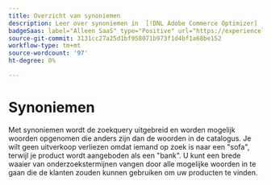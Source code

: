 ```yaml
---
title: Overzicht van synoniemen
description: Leer over synoniemen in  [!DNL Adobe Commerce Optimizer]  en hoe zij onderzoeksresultaten verbeteren.
badgeSaas: label="Alleen SaaS" type="Positive" url="https://experienceleague.adobe.com/en/docs/commerce/user-guides/product-solutions" tooltip="Alleen van toepassing op Adobe Commerce as a Cloud Service- en Adobe Commerce Optimizer-projecten (door Adobe beheerde SaaS-infrastructuur)."
source-git-commit: 3131cc27a25d1bf958071b973f1d4bf1a68be152
workflow-type: tm+mt
source-wordcount: '97'
ht-degree: 0%

---
```


# Synoniemen

Met synoniemen wordt de zoekquery uitgebreid en worden mogelijk woorden opgenomen die anders zijn dan de woorden in de catalogus. Je wilt geen uitverkoop verliezen omdat iemand op zoek is naar een &quot;sofa&quot;, terwijl je product wordt aangeboden als een &quot;bank&quot;. U kunt een brede waaier van onderzoekstermijnen vangen door alle mogelijke woorden in te gaan die de klanten zouden kunnen gebruiken om uw producten te vinden.
